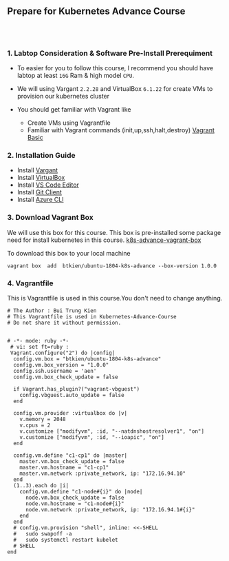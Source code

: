 ## Prepare for Kubernetes Advance Course

<br> </br>

### 1. Labtop Consideration & Software Pre-Install Prerequiment

- To easier for you to follow this course, I recommend you should have labtop at least `16G` Ram & high model `CPU`.

- We will using Vargant `2.2.28` and VirtualBox `6.1.22` for create VMs to provision our kubernetes cluster

- You should get familiar with Vagrant like 
    - Create VMs using Vagrantfile
    - Familiar with Vagrant commands (init,up,ssh,halt,destroy) [Vagrant Basic](https://www.vagrantup.com/docs/cli)

### 2. Installation Guide
- Install [Vargant](https://www.vagrantup.com/downloads)
- Install [VirtualBox](https://www.virtualbox.org/wiki/Download_Old_Builds_6_1)
- Install [VS Code Editor](https://code.visualstudio.com/download)
- Install [Git Client]((https://git-scm.com/downloads))
- Install [Azure CLI](https://docs.microsoft.com/en-us/cli/azure/install-azure-cli)

### 3. Download Vagrant Box 

We will use this box for this course. This box is pre-installed some package need for install kubernetes in this course. 
[k8s-advance-vagrant-box](https://app.vagrantup.com/btkien/boxes/ubuntu-1804-k8s-advance)

To download this box to your local machine
```
vagrant box  add  btkien/ubuntu-1804-k8s-advance --box-version 1.0.0
```

### 4. Vagrantfile
This is Vagrantfile is used in this course.You don't need to change anything.
```
# The Author : Bui Trung Kien
# This Vagrantfile is used in Kubernetes-Advance-Course 
# Do not share it without permission.


# -*- mode: ruby -*-
 # vi: set ft=ruby :
 Vagrant.configure("2") do |config|
  config.vm.box = "btkien/ubuntu-1804-k8s-advance"
  config.vm.box_version = "1.0.0"
  config.ssh.username = 'aen'
  config.vm.box_check_update = false

  if Vagrant.has_plugin?("vagrant-vbguest")
    config.vbguest.auto_update = false
  end

  config.vm.provider :virtualbox do |v|
    v.memory = 2048
    v.cpus = 2
    v.customize ["modifyvm", :id, "--natdnshostresolver1", "on"]
    v.customize ["modifyvm", :id, "--ioapic", "on"]
  end

  config.vm.define "c1-cp1" do |master|
    master.vm.box_check_update = false
    master.vm.hostname = "c1-cp1"
    master.vm.network :private_network, ip: "172.16.94.10"
  end
  (1..3).each do |i|
    config.vm.define "c1-node#{i}" do |node|
      node.vm.box_check_update = false
      node.vm.hostname = "c1-node#{i}"
      node.vm.network :private_network, ip: "172.16.94.1#{i}"
    end
  end
  # config.vm.provision "shell", inline: <<-SHELL
  #   sudo swapoff -a
  #   sudo systemctl restart kubelet
  # SHELL
end
```